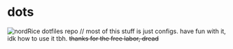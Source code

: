 # dots
![nordRice](https://preview.redd.it/usfexphsl42c1.png?width=1920&format=png&auto=webp&s=e6224953063ee2f2341fd0cb74b75181ef1b6d76)
dotfiles repo //
most of this stuff is just configs.
have fun with it, idk how to use it tbh.
~~thanks for the free labor, dread~~